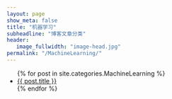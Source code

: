 ```yaml
---
layout: page
show_meta: false
title: "机器学习"
subheadline: "博客文章分类"
header:
   image_fullwidth: "image-head.jpg"
permalink: "/MachineLearning/"
---
```

<ul>
    {% for post in site.categories.MachineLearning %}
    <li><a href="{{ site.url }}{{ site.baseurl }}{{ post.url | remove: "/" }}">{{ post.title }}</a></li>
    {% endfor %}
</ul>
